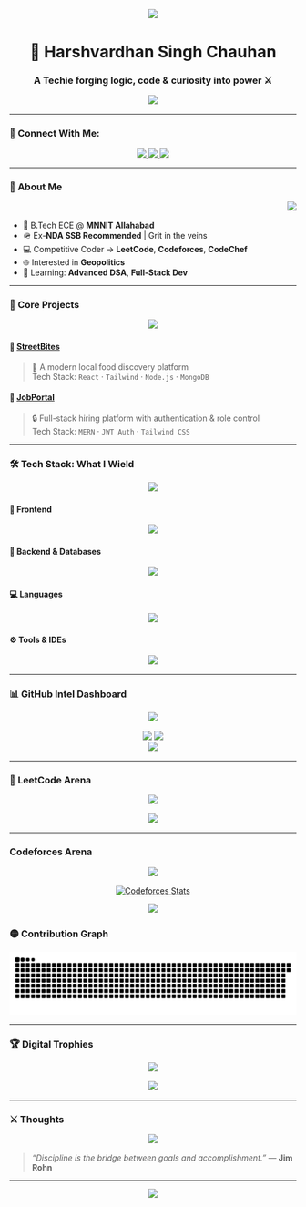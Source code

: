 <!-- TERMINAL TYPING EFFECT -->
<p align="center">
  <img src="https://readme-typing-svg.demolab.com?font=Fira+Code&size=24&pause=1000&center=true&vCenter=true&width=900&lines=Hey%2C+I'm+Harshvardhan+Singh+Chauhan+%F0%9F%91%8B;ECE+%40+MNNIT+Allahabad;Code.+Crack.+Conquer.;Sigma+Mindset+%7C+Techie+Blood+%7C+Discipline+%E2%9A%94%EF%B8%8F" />
</p>

<h1 align="center">🧠 Harshvardhan Singh Chauhan</h1>
<h3 align="center">A Techie forging logic, code & curiosity into power ⚔️</h3>

<p align="center">
  <img src="https://media.tenor.com/qJ5evVs-_uUAAAAC/coding.gif" width="350" />
</p>

---

### 🔗 Connect With Me:
<p align="center">
  <a href="https://linkedin.com/in/harshvardhan singh chauhan" target="_blank">
    <img src="https://img.shields.io/badge/LinkedIn-0A66C2?style=for-the-badge&logo=linkedin&logoColor=white" />
  </a>
  <a href="https://instagram.com/harsherchauhan_18" target="_blank">
    <img src="https://img.shields.io/badge/Instagram-black?style=for-the-badge&logo=instagram&logoColor=white" />
  </a>
  <a href="mailto:harshvardhanchauhan719@gmail.com">
    <img src="https://img.shields.io/badge/Gmail-D14836?style=for-the-badge&logo=gmail&logoColor=white" />
  </a>
</p>

---

### 🧬 About Me
<p align="right">
  <img src="https://media.tenor.com/i0Gslcm_k7sAAAAC/hacking-hacker.gif" width="220" />
</p>

- 🧠 B.Tech ECE @ **MNNIT Allahabad**  
- 🪖 Ex-**NDA SSB Recommended** | Grit in the veins   
- 💻 Competitive Coder → **LeetCode**, **Codeforces**, **CodeChef**  
- 🌐 Interested in **Geopolitics** 
- 🔧 Learning: **Advanced DSA**, **Full-Stack Dev**

---

### 🧱 Core Projects
<p align="center">
  <img src="https://media.tenor.com/5zZAYC4JeJIAAAAC/web-development.gif" width="280" />
</p>

#### 🍔 [StreetBites](https://github.com/harsherchauhan18/streetbites)
> 🚀 A modern local food discovery platform  
Tech Stack: `React` · `Tailwind` · `Node.js` · `MongoDB`

#### 💼 [JobPortal](https://github.com/harsherchauhan18/jobportal)
> 🔒 Full-stack hiring platform with authentication & role control  
Tech Stack: `MERN` · `JWT Auth` · `Tailwind CSS`

---

### 🛠 Tech Stack: What I Wield
<p align="center">
  <img src="https://media.tenor.com/uC0Y6hHbdO0AAAAC/technology-coding.gif" width="200" />
</p>

#### 🧩 Frontend
<p align="center">
  <img src="https://skillicons.dev/icons?i=html,css,js,react,tailwind,redux" />
</p>

#### 🔌 Backend & Databases
<p align="center">
  <img src="https://skillicons.dev/icons?i=nodejs,express,mongodb,postman" />
</p>

#### 💻 Languages
<p align="center">
  <img src="https://skillicons.dev/icons?i=java,python,c" />
</p>

#### ⚙️ Tools & IDEs
<p align="center">
  <img src="https://skillicons.dev/icons?i=git,github,vscode,matlab,photoshop" />
</p>

---

### 📊 GitHub Intel Dashboard
<p align="center">
  <img src="https://media.tenor.com/nDqK0DHZq9sAAAAC/terminal-hack.gif" width="180" />
</p>

<div align="center">
  <img src="https://github-readme-stats.vercel.app/api?username=harsherchauhan18&show_icons=true&theme=tokyonight" width="45%" />
  <img src="https://github-readme-stats.vercel.app/api/top-langs/?username=harsherchauhan18&layout=compact&theme=tokyonight" width="45%" />
</div>

<div align="center">
  <img src="https://github-readme-streak-stats.herokuapp.com?user=harsherchauhan18&theme=tokyonight" />
</div>

---

### 🧠 LeetCode Arena
<p align="center">
  <img src="https://media.tenor.com/ekg-MU_ZaRgAAAAC/leetcode.gif" width="140" />
</p>

<p align="center">
  <img src="https://leetcard.jacoblin.cool/harshvardhan_chauhan18?theme=dark&font=Fira+Code&ext=contest" />
</p>

---
### Codeforces Arena 

<p align="center"> <img src="https://media.tenor.com/ltOajO5T1NIAAAAC/code-coding.gif" width="200" /> </p> <p align="center"> <a href="https://codeforces.com/profile/Harshvardhanchauhan18" target="_blank"> <img src="https://cf.leed.at?id=Harshvardhanchauhan18" alt="Codeforces Stats" /> </a> </p> <p align="center"> <a href="https://codeforces.com/profile/Harshvardhanchauhan18" target="_blank"> <img src="https://img.shields.io/badge/Codeforces-%40Harshvardhanchauhan18-1f8acb?style=for-the-badge&logo=codeforces&logoColor=white" /> </a> </p>

### 🟡 Contribution Graph

<picture>
  <source media="(prefers-color-scheme: dark)" srcset="https://raw.githubusercontent.com/harsherchauhan18/harsherchauhan18/output/github-snake-dark.svg" />
  <source media="(prefers-color-scheme: light)" srcset="https://raw.githubusercontent.com/harsherchauhan18/harsherchauhan18/output/github-snake.svg" />
  <img alt="github contribution grid snake animation" src="https://raw.githubusercontent.com/harsherchauhan18/harsherchauhan18/output/github-snake.svg" />
</picture>


---

### 🏆 Digital Trophies
<p align="center">
  <img src="https://media.tenor.com/cC5zmLTFo4wAAAAC/warrior-code.gif" width="160" />
</p>

<p align="center">
  <img src="https://github-profile-trophy.vercel.app/?username=harsherchauhan18&theme=darkhub&margin-w=15&margin-h=15&no-bg=true" />
</p>

---

### ⚔️ Thoughts
<p align="center">
  <img src="https://media.tenor.com/h-yPL8nYB-sAAAAC/discipline-sigma.gif" width="160" />
</p>

> _“Discipline is the bridge between goals and accomplishment.”_ — **Jim Rohn**

---

<div align="center">
  <img src="https://capsule-render.vercel.app/api?type=waving&color=0e81ce&height=100&section=footer"/>
</div>
